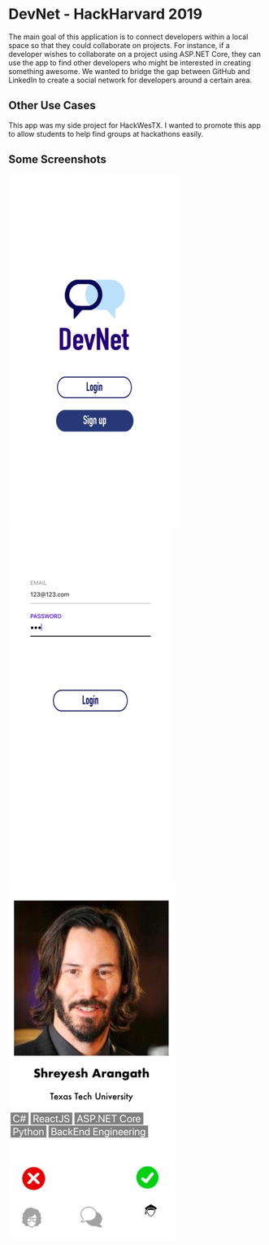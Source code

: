 # DevNet - HackHarvard 2019
The main goal of this application is to connect developers within a local space so that they could collaborate on projects.
For instance, if a developer wishes to collaborate on a project using ASP.NET Core, they can use the app to find other developers
who might be interested in creating something awesome. We wanted to bridge the gap between GitHub and LinkedIn to create a social network 
for developers around a certain area. 

## Other Use Cases
This app was my side project for HackWesTX. I wanted to promote this app to allow students to help find groups at hackathons easily. 

## Some Screenshots
![Main Screen](/DevNet/Assets/LandingScreen.png)
![Login Screen](/DevNet/Assets/LoginScreen.png)
![Student Screen](/DevNet/Assets/StudentView.png)

